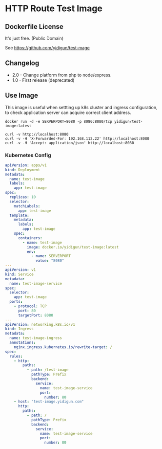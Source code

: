 # HTTP Route Test Image

## Dockerfile License

It's just free. (Public Domain)

See https://github.com/yidigun/test-mage

## Changelog

* 2.0 - Change platform from php to node/express.
* 1.0 - First release (deprecated)

## Use Image

This image is useful when settting up k8s cluster and ingress configuration,
to check application server can acquire correct client address.

```shell
docker run -d -e SERVERPORT=8080 -p 8080:8080/tcp yidigun/test-image:latest

curl -v http://localhost:8080
curl -v -H 'X-Forwarded-For: 192.168.112.22' http://localhost:8080
curl -v -H 'Accept: application/json' http://localhost:8080
```

### Kubernetes Config

```yaml
apiVersion: apps/v1
kind: Deployment
metadata:
  name: test-image
  labels:
    app: test-image
spec:
  replicas: 10
  selector:
    matchLabels:
      app: test-image
  template:
    metadata:
      labels:
        app: test-image
    spec:
      containers:
        - name: test-image
          image: docker.io/yidigun/test-image:latest
          env:
            - name: SERVERPORT
              value: "8080"
---
apiVersion: v1
kind: Service
metadata:
  name: test-image-service
spec:
  selector:
    app: test-image
  ports:
    - protocol: TCP
      port: 80
      targetPort: 8080
---
apiVersion: networking.k8s.io/v1
kind: Ingress
metadata:
  name: test-image-ingress
  annotations:
    nginx.ingress.kubernetes.io/rewrite-target: /
spec:
  rules:
    - http:
        paths:
          - path: /test-image
            pathType: Prefix
            backend:
              service:
                name: test-image-service
                port:
                  number: 80
    - host: "test-image.yidigun.com"
      http:
        paths:
          - path: /
            pathType: Prefix
            backend:
              service:
                name: test-image-service
                port:
                  number: 80
```
